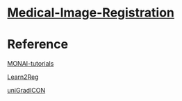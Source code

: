 # [Medical-Image-Registration](https://github.com/YMZ1998/Medical-Image-Registration)

# Reference
[MONAI-tutorials](https://github.com/Project-MONAI/tutorials)

[Learn2Reg](https://learn2reg.grand-challenge.org/)

[uniGradICON](https://github.com/uncbiag/uniGradICON)